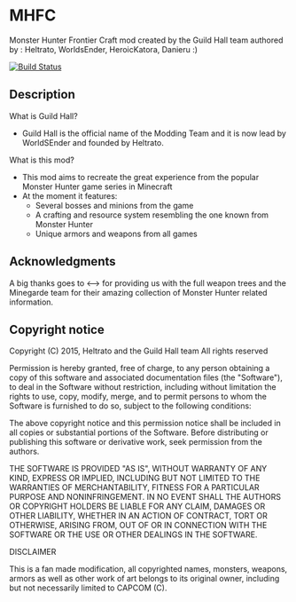 MHFC
====

Monster Hunter Frontier Craft mod created by the Guild Hall team authored by : Heltrato, WorldsEnder, HeroicKatora, Danieru :)

[![Build Status](https://travis-ci.org/Guild-Hall/MHFC.svg)](https://travis-ci.org/Guild-Hall/MHFC)

Description
-----------

What is Guild Hall?
- Guild Hall is the official name of the Modding Team and it is now lead by WorldSEnder and founded by Heltrato.

What is this mod?
- This mod aims to recreate the great experience from the popular Monster Hunter game series in Minecraft
- At the moment it features:
	 - Several bosses and minions from the game
	 - A crafting and resource system resembling the one known from Monster Hunter
	 - Unique armors and weapons from all games

Acknowledgments
---------------

A big thanks goes to <--> for providing us with the full weapon trees and the Minegarde team for their amazing collection of Monster Hunter related information.

Copyright notice
----------------

Copyright (C) 2015, Heltrato and the Guild Hall team
All rights reserved

Permission is hereby granted, free of charge, to any person obtaining a copy of this software and associated documentation files (the "Software"), to deal in the Software without restriction, including without limitation the rights to use, copy, modify, merge, and to permit persons to whom the Software is furnished to do so, subject to the following conditions:

The above copyright notice and this permission notice shall be included in all copies or substantial portions of the Software.
Before distributing or publishing this software or derivative work, seek permission from the authors.  

THE SOFTWARE IS PROVIDED "AS IS", WITHOUT WARRANTY OF ANY KIND, EXPRESS OR IMPLIED, INCLUDING BUT NOT LIMITED TO THE WARRANTIES OF MERCHANTABILITY, FITNESS FOR A PARTICULAR PURPOSE AND NONINFRINGEMENT. IN NO EVENT SHALL THE AUTHORS OR COPYRIGHT HOLDERS BE LIABLE FOR ANY CLAIM, DAMAGES OR OTHER LIABILITY, WHETHER IN AN ACTION OF CONTRACT, TORT OR OTHERWISE, ARISING FROM, OUT OF OR IN CONNECTION WITH THE SOFTWARE OR THE USE OR OTHER DEALINGS IN THE SOFTWARE.

DISCLAIMER

This is a fan made modification, all copyrighted names, monsters, weapons, armors as well as other work of art belongs to its original owner, including but not necessarily limited to CAPCOM (C).

